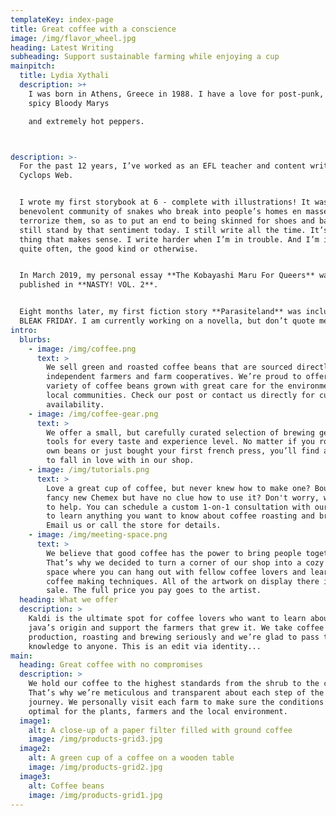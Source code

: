 ```yaml
---
templateKey: index-page
title: Great coffee with a conscience
image: /img/flavor_wheel.jpg
heading: Latest Writing
subheading: Support sustainable farming while enjoying a cup
mainpitch:
  title: Lydia Xythali
  description: >+
    I was born in Athens, Greece in 1988. I have a love for post-punk, Seinfeld,
    spicy Bloody Marys

    and extremely hot peppers.



description: >-
  For the past 12 years, I’ve worked as an EFL teacher and content writer for
  Cyclops Web. 


  I wrote my first storybook at 6 - complete with illustrations! It was about a
  benevolent community of snakes who break into people’s homes en masse to
  terrorize them, so as to put an end to being skinned for shoes and bags.  I
  still stand by that sentiment today. I still write all the time. It’s the only
  thing that makes sense. I write harder when I’m in trouble. And I’m in trouble
  quite often, the good kind or otherwise.


  In March 2019, my personal essay **The Kobayashi Maru For Queers** was
  published in **NASTY! VOL. 2**. 


  Eight months later, my first fiction story **Parasiteland** was included in
  BLEAK FRIDAY. I am currently working on a novella, but don’t quote me on that.
intro:
  blurbs:
    - image: /img/coffee.png
      text: >
        We sell green and roasted coffee beans that are sourced directly from
        independent farmers and farm cooperatives. We’re proud to offer a
        variety of coffee beans grown with great care for the environment and
        local communities. Check our post or contact us directly for current
        availability.
    - image: /img/coffee-gear.png
      text: >
        We offer a small, but carefully curated selection of brewing gear and
        tools for every taste and experience level. No matter if you roast your
        own beans or just bought your first french press, you’ll find a gadget
        to fall in love with in our shop.
    - image: /img/tutorials.png
      text: >
        Love a great cup of coffee, but never knew how to make one? Bought a
        fancy new Chemex but have no clue how to use it? Don't worry, we’re here
        to help. You can schedule a custom 1-on-1 consultation with our baristas
        to learn anything you want to know about coffee roasting and brewing.
        Email us or call the store for details.
    - image: /img/meeting-space.png
      text: >
        We believe that good coffee has the power to bring people together.
        That’s why we decided to turn a corner of our shop into a cozy meeting
        space where you can hang out with fellow coffee lovers and learn about
        coffee making techniques. All of the artwork on display there is for
        sale. The full price you pay goes to the artist.
  heading: What we offer
  description: >
    Kaldi is the ultimate spot for coffee lovers who want to learn about their
    java’s origin and support the farmers that grew it. We take coffee
    production, roasting and brewing seriously and we’re glad to pass that
    knowledge to anyone. This is an edit via identity...
main:
  heading: Great coffee with no compromises
  description: >
    We hold our coffee to the highest standards from the shrub to the cup.
    That’s why we’re meticulous and transparent about each step of the coffee’s
    journey. We personally visit each farm to make sure the conditions are
    optimal for the plants, farmers and the local environment.
  image1:
    alt: A close-up of a paper filter filled with ground coffee
    image: /img/products-grid3.jpg
  image2:
    alt: A green cup of a coffee on a wooden table
    image: /img/products-grid2.jpg
  image3:
    alt: Coffee beans
    image: /img/products-grid1.jpg
---
```


